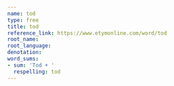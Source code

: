 ```yaml
---
name: tod
type: free
title: tod
reference_link: https://www.etymonline.com/word/tod
root_name: 
root_language: 
denotation: 
word_sums:
- sum: 'Tod + '
  respelling: tod
---
```


